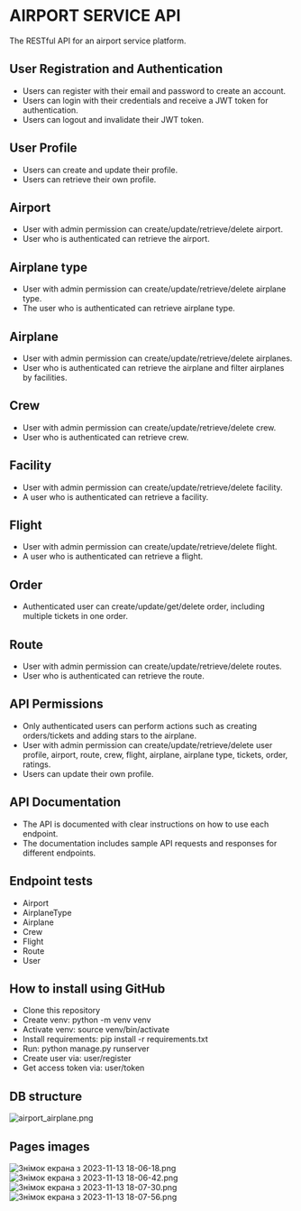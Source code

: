 # AIRPORT SERVICE API

The RESTful API for an airport service platform. 


## User Registration and Authentication
- Users can register with their email and password to create an account.
- Users can login with their credentials and receive a JWT token for authentication.
- Users can logout and invalidate their JWT token.

## User Profile
- Users can create and update their profile.
- Users can retrieve their own profile.

## Airport
- User with admin permission can create/update/retrieve/delete airport.
- User who is authenticated can retrieve the airport.

## Airplane type
- User with admin permission can create/update/retrieve/delete airplane type.
- The user who is authenticated can retrieve airplane type.

## Airplane
- User with admin permission can create/update/retrieve/delete airplanes.
- User who is authenticated can retrieve the airplane and filter airplanes by facilities.

## Crew
- User with admin permission can create/update/retrieve/delete crew.
- User who is authenticated can retrieve crew.

## Facility
- User with admin permission can create/update/retrieve/delete facility.
- A user who is authenticated can retrieve a facility.

## Flight
- User with admin permission can create/update/retrieve/delete flight.
- A user who is authenticated can retrieve a flight.

## Order
- Authenticated user can create/update/get/delete order, including multiple tickets in one order.

## Route
- User with admin permission can create/update/retrieve/delete routes.
- User who is authenticated can retrieve the route.

## API Permissions
- Only authenticated users can perform actions such as creating orders/tickets and adding stars to the airplane.
- User with admin permission can create/update/retrieve/delete user profile, airport, route, crew, flight, 
airplane, airplane type, tickets, order, ratings.
- Users can update their own profile.

## API Documentation
- The API is documented with clear instructions on how to use each endpoint.
- The documentation includes sample API requests and responses for different endpoints.

## Endpoint tests
  - Airport
  - AirplaneType
  - Airplane
  - Crew
  - Flight
  - Route
  - User

## How to install using GitHub
- Clone this repository
- Create venv: python -m venv venv
- Activate venv: source venv/bin/activate
- Install requirements: pip install -r requirements.txt
- Run: python manage.py runserver
- Create user via: user/register
- Get access token via: user/token

## DB structure
![airport_airplane.png](..%2F..%2F%D0%97%D0%BE%D0%B1%D1%80%D0%B0%D0%B6%D0%B5%D0%BD%D0%BD%D1%8F%2Fairport_airplane.png)

## Pages images
![Знімок екрана з 2023-11-13 18-06-18.png](..%2F..%2F%D0%97%D0%BE%D0%B1%D1%80%D0%B0%D0%B6%D0%B5%D0%BD%D0%BD%D1%8F%2F%D0%97%D0%BD%D1%96%D0%BC%D0%BA%D0%B8%20%D0%B5%D0%BA%D1%80%D0%B0%D0%BD%D0%B0%2F%D0%97%D0%BD%D1%96%D0%BC%D0%BE%D0%BA%20%D0%B5%D0%BA%D1%80%D0%B0%D0%BD%D0%B0%20%D0%B7%202023-11-13%2018-06-18.png)
![Знімок екрана з 2023-11-13 18-06-42.png](..%2F..%2F%D0%97%D0%BE%D0%B1%D1%80%D0%B0%D0%B6%D0%B5%D0%BD%D0%BD%D1%8F%2F%D0%97%D0%BD%D1%96%D0%BC%D0%BA%D0%B8%20%D0%B5%D0%BA%D1%80%D0%B0%D0%BD%D0%B0%2F%D0%97%D0%BD%D1%96%D0%BC%D0%BE%D0%BA%20%D0%B5%D0%BA%D1%80%D0%B0%D0%BD%D0%B0%20%D0%B7%202023-11-13%2018-06-42.png)
![Знімок екрана з 2023-11-13 18-07-30.png](..%2F..%2F%D0%97%D0%BE%D0%B1%D1%80%D0%B0%D0%B6%D0%B5%D0%BD%D0%BD%D1%8F%2F%D0%97%D0%BD%D1%96%D0%BC%D0%BA%D0%B8%20%D0%B5%D0%BA%D1%80%D0%B0%D0%BD%D0%B0%2F%D0%97%D0%BD%D1%96%D0%BC%D0%BE%D0%BA%20%D0%B5%D0%BA%D1%80%D0%B0%D0%BD%D0%B0%20%D0%B7%202023-11-13%2018-07-30.png)
![Знімок екрана з 2023-11-13 18-07-56.png](..%2F..%2F%D0%97%D0%BE%D0%B1%D1%80%D0%B0%D0%B6%D0%B5%D0%BD%D0%BD%D1%8F%2F%D0%97%D0%BD%D1%96%D0%BC%D0%BA%D0%B8%20%D0%B5%D0%BA%D1%80%D0%B0%D0%BD%D0%B0%2F%D0%97%D0%BD%D1%96%D0%BC%D0%BE%D0%BA%20%D0%B5%D0%BA%D1%80%D0%B0%D0%BD%D0%B0%20%D0%B7%202023-11-13%2018-07-56.png)
